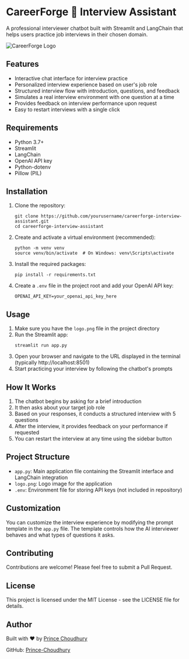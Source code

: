 # CareerForge 🚀 Interview Assistant

A professional interviewer chatbot built with Streamlit and LangChain that helps users practice job interviews in their chosen domain.

![CareerForge Logo](logo.png)

## Features

- Interactive chat interface for interview practice
- Personalized interview experience based on user's job role
- Structured interview flow with introduction, questions, and feedback
- Simulates a real interview environment with one question at a time
- Provides feedback on interview performance upon request
- Easy to restart interviews with a single click

## Requirements

- Python 3.7+
- Streamlit
- LangChain
- OpenAI API key
- Python-dotenv
- Pillow (PIL)

## Installation

1. Clone the repository:
   ```
   git clone https://github.com/yourusername/careerforge-interview-assistant.git
   cd careerforge-interview-assistant
   ```

2. Create and activate a virtual environment (recommended):
   ```
   python -m venv venv
   source venv/bin/activate  # On Windows: venv\Scripts\activate
   ```

3. Install the required packages:
   ```
   pip install -r requirements.txt
   ```

4. Create a `.env` file in the project root and add your OpenAI API key:
   ```
   OPENAI_API_KEY=your_openai_api_key_here
   ```

## Usage

1. Make sure you have the `logo.png` file in the project directory
2. Run the Streamlit app:
   ```
   streamlit run app.py
   ```
3. Open your browser and navigate to the URL displayed in the terminal (typically http://localhost:8501)
4. Start practicing your interview by following the chatbot's prompts

## How It Works

1. The chatbot begins by asking for a brief introduction
2. It then asks about your target job role
3. Based on your responses, it conducts a structured interview with 5 questions
4. After the interview, it provides feedback on your performance if requested
5. You can restart the interview at any time using the sidebar button

## Project Structure

- `app.py`: Main application file containing the Streamlit interface and LangChain integration
- `logo.png`: Logo image for the application
- `.env`: Environment file for storing API keys (not included in repository)

## Customization

You can customize the interview experience by modifying the prompt template in the `app.py` file. The template controls how the AI interviewer behaves and what types of questions it asks.

## Contributing

Contributions are welcome! Please feel free to submit a Pull Request.

## License

This project is licensed under the MIT License - see the LICENSE file for details.

## Author

Built with ❤️ by [Prince Choudhury](https://www.linkedin.com/in/prince-choudhury26/)

GitHub: [Prince-Choudhury](https://github.com/Prince-Choudhury)
